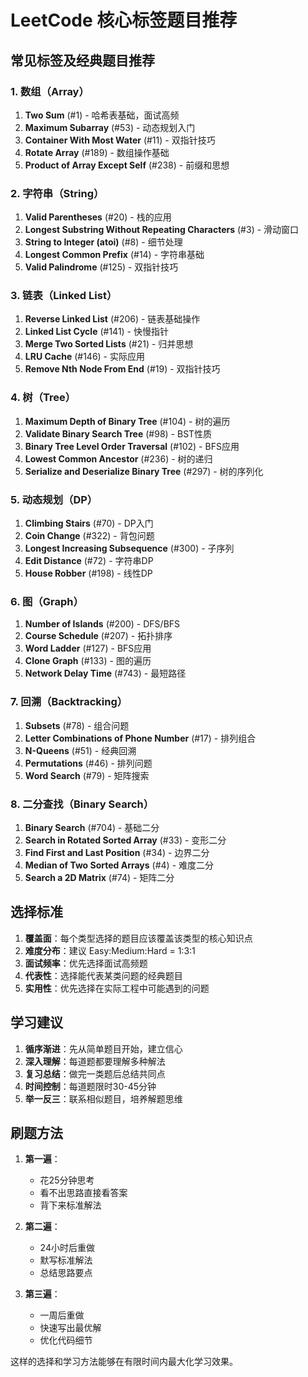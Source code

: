 # LeetCode 核心标签题目推荐

## 常见标签及经典题目推荐

### 1. 数组（Array）
1. **Two Sum** (#1) - 哈希表基础，面试高频
2. **Maximum Subarray** (#53) - 动态规划入门
3. **Container With Most Water** (#11) - 双指针技巧
4. **Rotate Array** (#189) - 数组操作基础
5. **Product of Array Except Self** (#238) - 前缀和思想

### 2. 字符串（String）
1. **Valid Parentheses** (#20) - 栈的应用
2. **Longest Substring Without Repeating Characters** (#3) - 滑动窗口
3. **String to Integer (atoi)** (#8) - 细节处理
4. **Longest Common Prefix** (#14) - 字符串基础
5. **Valid Palindrome** (#125) - 双指针技巧

### 3. 链表（Linked List）
1. **Reverse Linked List** (#206) - 链表基础操作
2. **Linked List Cycle** (#141) - 快慢指针
3. **Merge Two Sorted Lists** (#21) - 归并思想
4. **LRU Cache** (#146) - 实际应用
5. **Remove Nth Node From End** (#19) - 双指针技巧

### 4. 树（Tree）
1. **Maximum Depth of Binary Tree** (#104) - 树的遍历
2. **Validate Binary Search Tree** (#98) - BST性质
3. **Binary Tree Level Order Traversal** (#102) - BFS应用
4. **Lowest Common Ancestor** (#236) - 树的递归
5. **Serialize and Deserialize Binary Tree** (#297) - 树的序列化

### 5. 动态规划（DP）
1. **Climbing Stairs** (#70) - DP入门
2. **Coin Change** (#322) - 背包问题
3. **Longest Increasing Subsequence** (#300) - 子序列
4. **Edit Distance** (#72) - 字符串DP
5. **House Robber** (#198) - 线性DP

### 6. 图（Graph）
1. **Number of Islands** (#200) - DFS/BFS
2. **Course Schedule** (#207) - 拓扑排序
3. **Word Ladder** (#127) - BFS应用
4. **Clone Graph** (#133) - 图的遍历
5. **Network Delay Time** (#743) - 最短路径

### 7. 回溯（Backtracking）
1. **Subsets** (#78) - 组合问题
2. **Letter Combinations of Phone Number** (#17) - 排列组合
3. **N-Queens** (#51) - 经典回溯
4. **Permutations** (#46) - 排列问题
5. **Word Search** (#79) - 矩阵搜索

### 8. 二分查找（Binary Search）
1. **Binary Search** (#704) - 基础二分
2. **Search in Rotated Sorted Array** (#33) - 变形二分
3. **Find First and Last Position** (#34) - 边界二分
4. **Median of Two Sorted Arrays** (#4) - 难度二分
5. **Search a 2D Matrix** (#74) - 矩阵二分

## 选择标准

1. **覆盖面**：每个类型选择的题目应该覆盖该类型的核心知识点
2. **难度分布**：建议 Easy:Medium:Hard = 1:3:1
3. **面试频率**：优先选择面试高频题
4. **代表性**：选择能代表某类问题的经典题目
5. **实用性**：优先选择在实际工程中可能遇到的问题

## 学习建议

1. **循序渐进**：先从简单题目开始，建立信心
2. **深入理解**：每道题都要理解多种解法
3. **复习总结**：做完一类题后总结共同点
4. **时间控制**：每道题限时30-45分钟
5. **举一反三**：联系相似题目，培养解题思维

## 刷题方法

1. **第一遍**：
   - 花25分钟思考
   - 看不出思路直接看答案
   - 背下来标准解法

2. **第二遍**：
   - 24小时后重做
   - 默写标准解法
   - 总结思路要点

3. **第三遍**：
   - 一周后重做
   - 快速写出最优解
   - 优化代码细节

这样的选择和学习方法能够在有限时间内最大化学习效果。
